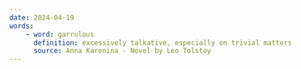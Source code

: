 ```yaml
---
date: 2024-04-19
words:
    - word: garrulous
      definition: excessively talkative, especially on trivial matters.
      source: Anna Karenina - Novel by Leo Tolstoy
---
```


